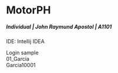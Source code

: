 # MotorPH

##### Individual | John Raymund Apostol | A1101
IDE: Intellij IDEA <br>

Login sample <br>
01_Garcia <br>
Garcia10001 <br>
